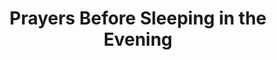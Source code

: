 ---
title: Prayers Before Sleeping in the Evening
weight: 3
type: docs
prev: /
next: book/upon-waking
toc: false
---